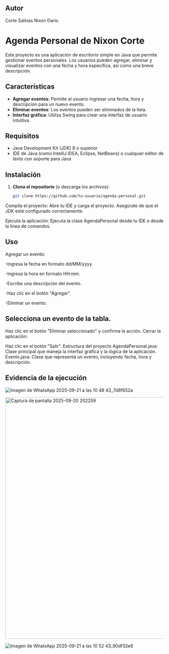 ## Autor

Corte Salinas Nixon Dario

# Agenda Personal de Nixon Corte

Este proyecto es una aplicación de escritorio simple en Java que permite gestionar eventos personales. Los usuarios pueden agregar, eliminar y visualizar eventos con una fecha y hora específica, así como una breve descripción.

## Características

- **Agregar eventos**: Permite al usuario ingresar una fecha, hora y descripción para un nuevo evento.
- **Eliminar eventos**: Los eventos pueden ser eliminados de la lista.
- **Interfaz gráfica**: Utiliza Swing para crear una interfaz de usuario intuitiva.

## Requisitos

- Java Development Kit (JDK) 8 o superior
- IDE de Java (como IntelliJ IDEA, Eclipse, NetBeans) o cualquier editor de texto con soporte para Java

## Instalación

1. **Clona el repositorio** (o descarga los archivos):
   ```bash
   git clone https://github.com/tu-usuario/agenda-personal.git
Compila el proyecto:
Abre tu IDE y carga el proyecto. Asegúrate de que el JDK esté configurado correctamente.

Ejecuta la aplicación:
Ejecuta la clase AgendaPersonal desde tu IDE o desde la línea de comandos.

## Uso 
Agregar un evento:

-Ingresa la fecha en formato dd/MM/yyyy.

-Ingresa la hora en formato HH:mm.

-Escribe una descripción del evento.

-Haz clic en el botón "Agregar".

-Eliminar un evento:

## Selecciona un evento de la tabla.
Haz clic en el botón "Eliminar seleccionado" y confirma la acción.
Cerrar la aplicación:

Haz clic en el botón "Salir".
Estructura del proyecto
AgendaPersonal.java: Clase principal que maneja la interfaz gráfica y la lógica de la aplicación.
Evento.java: Clase que representa un evento, incluyendo fecha, hora y descripción.

## Evidencia de la ejecución


![Imagen de WhatsApp 2025-09-21 a las 10 48 43_7d8f652a](https://github.com/user-attachments/assets/dcecb4da-1161-406d-8b9f-9ab3bfe8befb)


<img width="1365" height="767" alt="Captura de pantalla 2025-09-20 202259" src="https://github.com/user-attachments/assets/f83ee84f-fedb-42e8-8083-d27357e09695" />


![Imagen de WhatsApp 2025-09-21 a las 10 52 43_90df32e6](https://github.com/user-attachments/assets/681c669d-999f-4d35-aa1a-21e42e13ed61)


